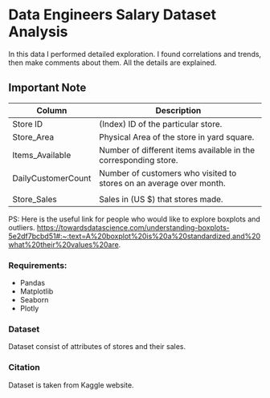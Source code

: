 # Data Engineers Salary Dataset Analysis
In this data I performed detailed exploration. I found correlations and trends, then make comments about them. All the details are explained.


## Important Note


| Column    | Description |
| ---      | ---       |
| Store ID | (Index) ID of the particular store.         |
|Store_Area    |     Physical Area of the store in yard square.    |
| Items_Available      |  Number of different items available in the corresponding store.   |
|  DailyCustomerCount   |  Number of customers who visited to stores on an average over month.
    |
| Store_Sales  |    Sales in (US $) that stores made. |

PS: Here is the useful link for people who would like to explore boxplots and outliers.
https://towardsdatascience.com/understanding-boxplots-5e2df7bcbd51#:~:text=A%20boxplot%20is%20a%20standardized,and%20what%20their%20values%20are.

### Requirements:

- Pandas
- Matplotlib
- Seaborn
- Plotly



### Dataset

Dataset consist of attributes of stores and their sales. 


### Citation

Dataset is taken from Kaggle website.
